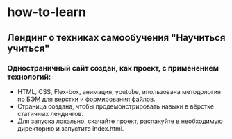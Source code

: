 # how-to-learn
## Лендинг о техниках самообучения "Научиться учиться"
### Одностраничный сайт создан, как проект, с применением технологий: 
- HTML, CSS, Flex-box, анимация, youtube, ипользована методология по БЭМ для верстки и формирования файлов.
- Cтраница создана, чтобы продемонстрировать навыки в вёрстке статичных лендингов.
-  Для запуска локально, скачайте проект, распакуйте в необходимую директорию и запустите index.html.
